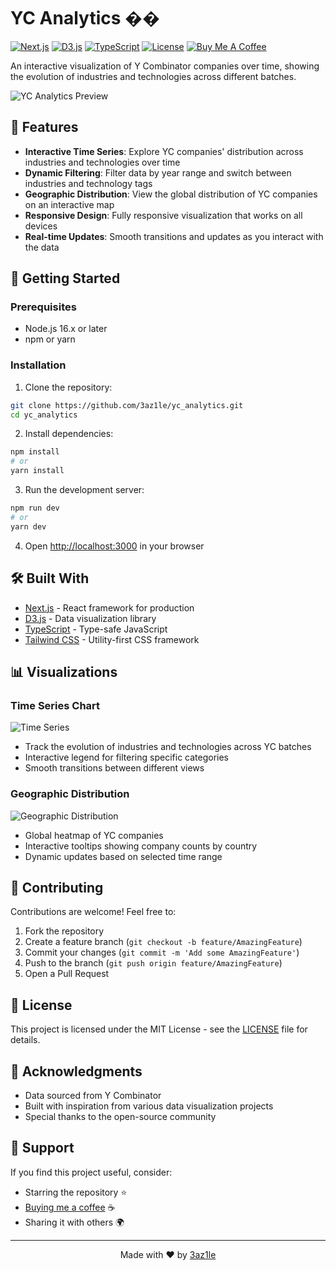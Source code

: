 # YC Analytics ��

[![Next.js](https://img.shields.io/badge/Next.js-13.0-black?style=flat&logo=next.js)](https://nextjs.org/)
[![D3.js](https://img.shields.io/badge/D3.js-7.8-orange?style=flat&logo=d3.js)](https://d3js.org/)
[![TypeScript](https://img.shields.io/badge/TypeScript-5.0-blue?style=flat&logo=typescript)](https://www.typescriptlang.org/)
[![License](https://img.shields.io/badge/license-MIT-green?style=flat)](LICENSE)
[![Buy Me A Coffee](https://img.shields.io/badge/Buy%20Me%20A%20Coffee-donate-yellow?style=flat&logo=buy-me-a-coffee)](https://buymeacoffee.com/3az1le)

An interactive visualization of Y Combinator companies over time, showing the evolution of industries and technologies across different batches.

![YC Analytics Preview](public/preview.png)

## 🌟 Features

- **Interactive Time Series**: Explore YC companies' distribution across industries and technologies over time
- **Dynamic Filtering**: Filter data by year range and switch between industries and technology tags
- **Geographic Distribution**: View the global distribution of YC companies on an interactive map
- **Responsive Design**: Fully responsive visualization that works on all devices
- **Real-time Updates**: Smooth transitions and updates as you interact with the data

## 🚀 Getting Started

### Prerequisites

- Node.js 16.x or later
- npm or yarn

### Installation

1. Clone the repository:
```bash
git clone https://github.com/3az1le/yc_analytics.git
cd yc_analytics
```

2. Install dependencies:
```bash
npm install
# or
yarn install
```

3. Run the development server:
```bash
npm run dev
# or
yarn dev
```

4. Open [http://localhost:3000](http://localhost:3000) in your browser

## 🛠️ Built With

- [Next.js](https://nextjs.org/) - React framework for production
- [D3.js](https://d3js.org/) - Data visualization library
- [TypeScript](https://www.typescriptlang.org/) - Type-safe JavaScript
- [Tailwind CSS](https://tailwindcss.com/) - Utility-first CSS framework

## 📊 Visualizations

### Time Series Chart
![Time Series](public/timeseries.png)
- Track the evolution of industries and technologies across YC batches
- Interactive legend for filtering specific categories
- Smooth transitions between different views

### Geographic Distribution
![Geographic Distribution](public/map.png)
- Global heatmap of YC companies
- Interactive tooltips showing company counts by country
- Dynamic updates based on selected time range

## 🤝 Contributing

Contributions are welcome! Feel free to:

1. Fork the repository
2. Create a feature branch (`git checkout -b feature/AmazingFeature`)
3. Commit your changes (`git commit -m 'Add some AmazingFeature'`)
4. Push to the branch (`git push origin feature/AmazingFeature`)
5. Open a Pull Request

## 📝 License

This project is licensed under the MIT License - see the [LICENSE](LICENSE) file for details.

## 🙏 Acknowledgments

- Data sourced from Y Combinator
- Built with inspiration from various data visualization projects
- Special thanks to the open-source community

## 💖 Support

If you find this project useful, consider:

- Starring the repository ⭐
- [Buying me a coffee](https://buymeacoffee.com/3az1le) ☕
- Sharing it with others 🌍

---

<p align="center">Made with ❤️ by <a href="https://github.com/3az1le">3az1le</a></p>

